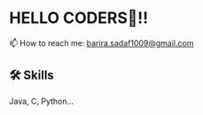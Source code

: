  # HELLO CODERS👋!! 

📫 How to reach me: barira.sadaf1009@gmail.com


## 🛠 Skills
Java, C, Python...



